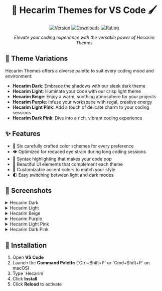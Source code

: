    
<div align="center">

# 🎨 Hecarim Themes for VS Code 🖌️

[![Version](https://img.shields.io/visual-studio-marketplace/v/YourPublisherName.hecarim-themes?style=for-the-badge&logo=visual-studio-code&logoColor=white&colorA=2b303b&colorB=96E072)](https://marketplace.visualstudio.com/items?itemName=Hecarim.hecarim-theme)
[![Downloads](https://img.shields.io/visual-studio-marketplace/d/Hecarim.hecarim-theme?style=for-the-badge&logo=visual-studio-code&logoColor=white&colorA=2b303b&colorB=7EDDDE)](https://marketplace.visualstudio.com/items?itemName=Hecarim.hecarim-theme)
[![Rating](https://img.shields.io/visual-studio-marketplace/r/YourPublisherName.hecarim-themes?style=for-the-badge&logo=visual-studio-code&logoColor=white&colorA=2b303b&colorB=FFCE5A)](https://marketplace.visualstudio.com/items?itemName=Hecarim.hecarim-theme)

*Elevate your coding experience with the versatile power of Hecarim Themes*

</div>

## 🌈 Theme Variations

Hecarim Themes offers a diverse palette to suit every coding mood and environment:

- **Hecarim Dark**: Embrace the shadows with our sleek dark theme
- **Hecarim Light**: Illuminate your code with our crisp light theme
- **Hecarim Beige**: Enjoy a warm, soothing atmosphere for your projects
- **Hecarim Purple**: Infuse your workspace with regal, creative energy
- **Hecarim Light Pink**: Add a touch of delicate charm to your coding sessions
- **Hecarim Dark Pink**: Dive into a rich, vibrant coding experience

## ✨ Features

- 🎨 Six carefully crafted color schemes for every preference
- 👁️ Optimized for reduced eye strain during long coding sessions
- 🚀 Syntax highlighting that makes your code pop
- 💎 Beautiful UI elements that complement each theme
- 🔧 Customizable accent colors to match your style
- 🌓 Easy switching between light and dark modes

## 📸 Screenshots

<details>
<summary>Hecarim Dark</summary>

![Hecarim Dark Screenshot](./assets/dark.png)
</details>

<details>
<summary>Hecarim Light</summary>

![Hecarim Light Screenshot](./assets/light.png)
</details>

<details>
<summary>Hecarim Beige</summary>

![Hecarim Beige Screenshot](./assets/beige.png)
</details>

<details>
<summary>Hecarim Purple</summary>

![Hecarim Purple Screenshot](./assets/purple.png)
</details>

<details>
<summary>Hecarim Light Pink</summary>

![Hecarim Light Pink Screenshot](./assets/lightpink.png)
</details>

<details>
<summary>Hecarim Dark Pink</summary>

![Hecarim Dark Pink Screenshot](./assets/darkpink.png)
</details>

## 🚀 Installation

1. Open **VS Code**
2. Launch the **Command Palette** (\`Ctrl+Shift+P\` or \`Cmd+Shift+P\` on macOS)
3. Type \`Hecarim\`
4. Click **Install**
5. Click **Reload** to activate

